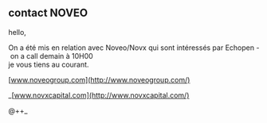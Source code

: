 ## contact NOVEO



hello,  
  
On a été mis en relation avec Noveo/Novx qui sont intéressés par Echopen - on
a call demain à 10H00  
je vous tiens au courant.  
  

[www.noveogroup.com](http://www.noveogroup.com/)

_[www.novxcapital.com](http://www.novxcapital.com/)  
  
@++_



